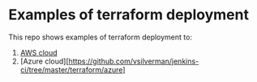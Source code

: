 # Examples of terraform deployment

This repo shows examples of terraform deployment to:

1. [AWS cloud](https://github.com/vsilverman/jenkins-ci/tree/master/terraform/aws)
2. [Azure cloud][https://github.com/vsilverman/jenkins-ci/tree/master/terraform/azure]
